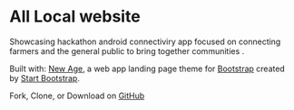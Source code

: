 # All Local website

Showcasing hackathon android connectiviry app focused on connecting farmers and the general public to bring together communities . 

Built with: [New Age](http://startbootstrap.com/template-overviews/new-age/), a web app landing page theme for [Bootstrap](http://getbootstrap.com/) created by [Start Bootstrap](http://startbootstrap.com/). 

Fork, Clone, or Download on [GitHub](https://github.com/BlackrockDigital/startbootstrap-new-age)
